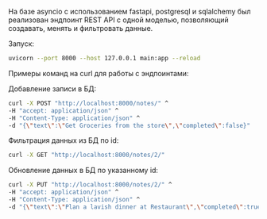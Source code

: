 На базе asyncio с использованием fastapi, postgresql и sqlalсhemy был реализован эндпоинт REST API с одной моделью, позволяющий создавать, менять и фильтровать данные.

Запуск: 
```bash
uvicorn --port 8000 --host 127.0.0.1 main:app --reload
```

Примеры команд на curl для работы с эндпоинтами:

Добавление записи в БД:
```bash
curl -X POST "http://localhost:8000/notes/" ^
-H "accept: application/json" ^
-H "Content-Type: application/json" ^
-d "{\"text\":\"Get Groceries from the store\",\"completed\":false}"
```

Фильтрация данных из БД по id:
```bash
curl -X GET "http://localhost:8000/notes/2/"
```

Обновление данных в БД по указанному id:
```bash
curl -X PUT "http://localhost:8000/notes/2/" ^
-H "accept: application/json" ^
-H "Content-Type: application/json" ^
-d "{\"text\":\"Plan a lavish dinner at Restaurant\",\"completed\":true}"
```